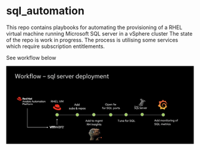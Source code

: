 # sql_automation
This repo contains playbooks for automating the provisioning of a RHEL virtual machine running Microsoft SQL server in a vSphere cluster 
The state of the repo is work in progress. The process is utilising some services which require subscription entitlements. 

See workflow below

![Alt text](images/sql_automation.png?raw=true "high level process")
